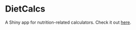 # DietCalcs

A Shiny app for nutrition-related calculators. 
Check it out [here](https://dietcalcs.shinyapps.io/DietCalcs/).


